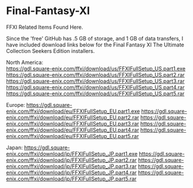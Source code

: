 # Final-Fantasy-XI
FFXI Related Items Found Here.

Since the 'free' GitHub has .5 GB of storage, and 1 GB of data transfers, I have included download links below for the Final Fantasy XI The Ultimate Collection Seekers Edition installers.

North America:  
https://gdl.square-enix.com/ffxi/download/us/FFXIFullSetup_US.part1.exe<br>
https://gdl.square-enix.com/ffxi/download/us/FFXIFullSetup_US.part2.rar<br>
https://gdl.square-enix.com/ffxi/download/us/FFXIFullSetup_US.part3.rar<br>
https://gdl.square-enix.com/ffxi/download/us/FFXIFullSetup_US.part4.rar<br>
https://gdl.square-enix.com/ffxi/download/us/FFXIFullSetup_US.part5.rar<br>

Europe:
https://gdl.square-enix.com/ffxi/download/eu/FFXIFullSetup_EU.part1.exe
https://gdl.square-enix.com/ffxi/download/eu/FFXIFullSetup_EU.part2.rar
https://gdl.square-enix.com/ffxi/download/eu/FFXIFullSetup_EU.part3.rar
https://gdl.square-enix.com/ffxi/download/eu/FFXIFullSetup_EU.part4.rar
https://gdl.square-enix.com/ffxi/download/eu/FFXIFullSetup_EU.part5.rar

Japan:
https://gdl.square-enix.com/ffxi/download/jp/FFXIFullSetup_JP.part1.exe
https://gdl.square-enix.com/ffxi/download/jp/FFXIFullSetup_JP.part2.rar
https://gdl.square-enix.com/ffxi/download/jp/FFXIFullSetup_JP.part3.rar
https://gdl.square-enix.com/ffxi/download/jp/FFXIFullSetup_JP.part4.rar
https://gdl.square-enix.com/ffxi/download/jp/FFXIFullSetup_JP.part5.rar
